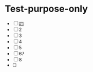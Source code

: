 # Test-purpose-only


- [ ] [#1](https://github.com/Teamelite12/Test_purpose_only/issues/1)
- [ ] 2
- [ ] 3
- [ ] 4
- [ ] 5
- [ ] 67
- [ ] 8
- [ ] 
